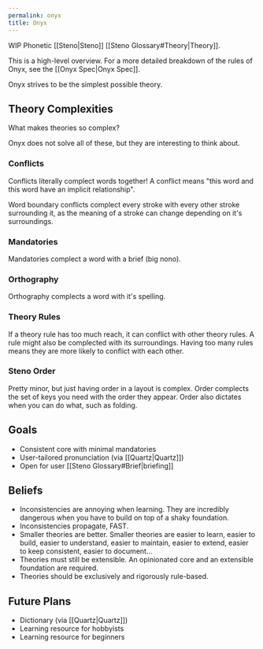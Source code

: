 ```yaml
---
permalink: onyx
title: Onyx
---
```


WIP Phonetic [[Steno|Steno]] [[Steno Glossary#Theory|Theory]].

This is a high-level overview. For a more detailed breakdown of the rules of Onyx, see the [[Onyx Spec|Onyx Spec]].

Onyx strives to be the simplest possible theory.

## Theory Complexities

What makes theories so complex?

Onyx does not solve all of these, but they are interesting to think about.

### Conflicts

Conflicts literally complect words together! A conflict means "this word and this word have an implicit relationship".
 
Word boundary conflicts complect every stroke with every other stroke surrounding it, as the meaning of a stroke can change depending on it's surroundings.

### Mandatories

Mandatories complect a word with a brief (big nono).

### Orthography

Orthography complects a word with it's spelling.

### Theory Rules

If a theory rule has too much reach, it can conflict with other theory rules. A rule might also be complected with its surroundings. Having too many rules means they are more likely to conflict with each other.

### Steno Order

Pretty minor, but just having order in a layout is complex. Order complects the set of keys you need with the order they appear. Order also dictates when you can do what, such as folding.

## Goals

- Consistent core with minimal mandatories
- User-tailored pronunciation (via [[Quartz|Quartz]])
- Open for user [[Steno Glossary#Brief|briefing]]

## Beliefs

- Inconsistencies are annoying when learning. They are incredibly dangerous when you have to build on top of a shaky foundation.
- Inconsistencies propagate, FAST.
- Smaller theories are better. Smaller theories are easier to learn, easier to build, easier to understand, easier to maintain, easier to extend, easier to keep consistent, easier to document...
- Theories must still be extensible. An opinionated core and an extensible foundation are required.
- Theories should be exclusively and rigorously rule-based.

## Future Plans

- Dictionary (via [[Quartz|Quartz]])
- Learning resource for hobbyists
- Learning resource for beginners
